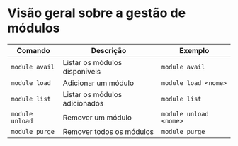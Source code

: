 # Visão geral sobre a gestão de módulos

| Comando         | Descrição                     | Exemplo                |
|-----------------|-------------------------------|------------------------|
| `module avail`  | Listar os módulos disponíveis | `module avail`         |
| `module load`   | Adicionar um módulo           | `module load <nome>`   |
| `module list`   | Listar os módulos adicionados | `module list`          |
| `module unload` | Remover um módulo             | `module unload <nome>` |
| `module purge`  | Remover todos os módulos      | `module purge`         |

